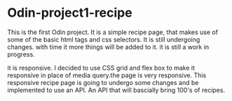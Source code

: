 # Odin-project1-recipe
This is the first Odin project.
It is a simple recipe page, that makes use of some of the basic html tags and css selectors.
It is still undergoing changes.
with time it more things will be added to it.
it is still a work in progress.

it is responsive.
I decided to use CSS grid and flex box to make it responsive in place of media query.the page is very
responsive.
This responsive recipe page is going to undergo some changes and be implemented to use an API.
An API that will bascially bring 100's of recipes.
